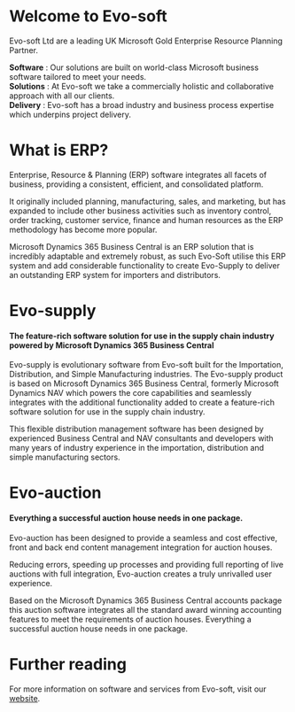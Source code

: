 # Welcome to Evo-soft

<!--

**Here are some ideas to get you started:**

🙋‍♀️ A short introduction - what is your organization all about?
🌈 Contribution guidelines - how can the community get involved?
👩‍💻 Useful resources - where can the community find your docs? Is there anything else the community should know?
🍿 Fun facts - what does your team eat for breakfast?
🧙 Remember, you can do mighty things with the power of [Markdown](https://docs.github.com/github/writing-on-github/getting-started-with-writing-and-formatting-on-github/basic-writing-and-formatting-syntax)
-->

Evo-soft Ltd are a leading UK Microsoft Gold Enterprise Resource Planning Partner.

<b>Software</b> : Our solutions are built on world-class Microsoft business software tailored to meet your needs.  
<b>Solutions</b> : At Evo-soft we take a commercially holistic and collaborative approach with all our clients.  
<b>Delivery</b> : Evo-soft has a broad industry and business process expertise which underpins project delivery.  

# What is ERP?
Enterprise, Resource & Planning (ERP) software integrates all facets of business, providing a consistent, efficient, and consolidated platform.

It originally included planning, manufacturing, sales, and marketing, but has expanded to include other business activities such as inventory control, order tracking, customer service, finance and human resources as the ERP methodology has become more popular.

Microsoft Dynamics 365 Business Central is an ERP solution that is incredibly adaptable and extremely robust, as such Evo-Soft utilise this ERP system and add considerable functionality to create Evo-Supply to deliver an outstanding ERP system for importers and distributors.

# Evo-supply
#### The feature-rich software solution for use in the supply chain industry powered by Microsoft Dynamics 365 Business Central
Evo-supply is evolutionary software from Evo-soft built for the Importation, Distribution, and Simple Manufacturing industries. The Evo-supply product is based on Microsoft Dynamics 365 Business Central, formerly Microsoft Dynamics NAV which powers the core capabilities and seamlessly integrates with the additional functionality added to create a feature-rich software solution for use in the supply chain industry.

This flexible distribution management software has been designed by experienced Business Central and NAV consultants and developers with many years of industry experience in the importation, distribution and simple manufacturing sectors.

# Evo-auction
#### Everything a successful auction house needs in one package.
Evo-auction has been designed to provide a seamless and cost effective, front and back end content management integration for auction houses.

Reducing errors, speeding up processes and providing full reporting of live auctions with full integration, Evo-auction creates a truly unrivalled user experience.

Based on the Microsoft Dynamics 365 Business Central accounts package this auction software integrates all the standard award winning accounting features to meet the requirements of auction houses. Everything a successful auction house needs in one package.

# Further reading
For more information on software and services from Evo-soft, visit our [website](https:evo-soft.co.uk).
